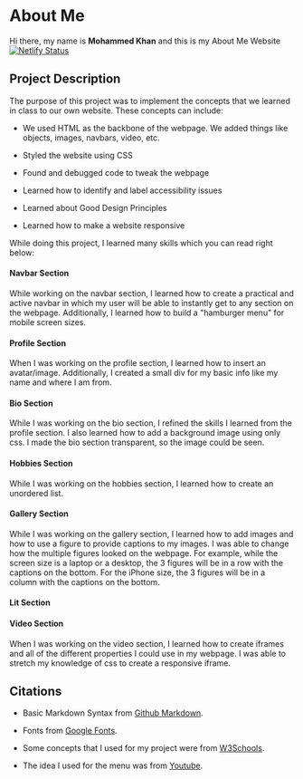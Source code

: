 # About Me
Hi there, my name is **Mohammed Khan** and this is my About Me Website [![Netlify Status](https://api.netlify.com/api/v1/badges/ce964819-fdaa-4e37-b28d-d6e8ddb764ce/deploy-status)](https://app.netlify.com/sites/about-me-mohammed-khan/deploys)

## Project Description
The purpose of this project was to implement  the concepts that we learned in class to our own website. These concepts can include:

* We used HTML as the backbone of the webpage. We added things like objects, images, navbars, video, etc. 

* Styled the website using CSS

* Found and debugged code to tweak the webpage

* Learned how to identify and label accessibility issues

* Learned about Good Design Principles

* Learned how to make a website responsive

While doing this project, I learned many skills which you can read right below:

#### Navbar Section

While working on the navbar section, I learned how to create a practical and  active navbar in which my user will be able to instantly get to any section on the webpage. Additionally, I learned how to build a "hamburger menu" for mobile screen sizes. 

#### Profile Section

When I was working on the profile section, I learned how to insert an avatar/image. Additionally, I created a small div for my basic info like my name and where I am from. 

#### Bio Section 

While I was working on the bio section, I refined the skills I learned from the profile section. I also learned how to add a background image using only css. I made the bio section transparent, so the image could be seen. 

#### Hobbies Section 

While I was working on the hobbies section, I learned how to create an unordered list. 

#### Gallery Section

While I was working on the gallery section, I learned how to add images and how to use a figure to provide captions to my images. I was able to change how the multiple figures looked on the webpage. For example, while the screen size is a laptop or a desktop, the 3 figures will be in a row with the captions on the bottom. For the iPhone size, the 3 figures will be in a column with the captions on the bottom. 

#### Lit Section 




#### Video Section

When I was working on the video section, I learned how to create iframes and all of the different properties I could use in my webpage. I was able to stretch my knowledge of css to create a responsive iframe. 



## Citations

* Basic Markdown Syntax from [Github Markdown](https://docs.github.com/en/get-started/writing-on-github/getting-started-with-writing-and-formatting-on-github/basic-writing-and-formatting-syntax).

* Fonts from [Google Fonts](https://fonts.google.com/).

* Some concepts that I used for my project were from [W3Schools](https://www.w3schools.com/).

* The idea I used for the menu was from [Youtube](https://www.youtube.com/watch?v=S-JyJCVx_4Y).














